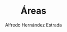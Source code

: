 ---
title: "Áreas"
year: 2022
thumbnail: "assets/img/Logo.png"
topic: "Geometría"
file: "assets/pdf/Áreas.pdf"
author: "Alfredo Hernández Estrada"
level: "Básico"
alttext: "Buen lugar donde comenzar."
---
